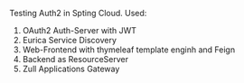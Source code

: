Testing Auth2 in Spting Cloud.
Used:
1. OAuth2 Auth-Server with JWT
2. Eurica Service Discovery
3. Web-Frontend with thymeleaf template enginh and Feign
4. Backend as ResourceServer
5. Zull Applications Gateway

